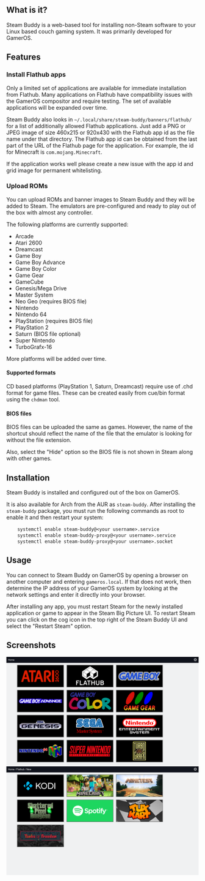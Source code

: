 ## What is it?
Steam Buddy is a web-based tool for installing non-Steam software to your Linux based couch gaming system. It was primarily developed for GamerOS.


## Features

### Install Flathub apps
Only a limited set of applications are available for immediate installation from Flathub. Many applications on Flathub have compatibility issues with the GamerOS compositor and require testing. The set of available applications will be expanded over time.

Steam Buddy also looks in `~/.local/share/steam-buddy/banners/flathub/` for a list of additionally allowed Flathub applications. Just add a PNG or JPEG image of size 460x215 or 920x430 with the Flathub app id as the file name under that directory. The Flathub app id can be obtained from the last part of the URL of the Flathub page for the application. For example, the id for Minecraft is `com.mojang.Minecraft`.

If the application works well please create a new issue with the app id and grid image for permanent whitelisting.


### Upload ROMs

You can upload ROMs and banner images to Steam Buddy and they will be added to Steam. The emulators are pre-configured and ready to play out of the box with almost any controller.

The following platforms are currently supported:
- Arcade
- Atari 2600
- Dreamcast
- Game Boy
- Game Boy Advance
- Game Boy Color
- Game Gear
- GameCube
- Genesis/Mega Drive
- Master System
- Neo Geo (requires BIOS file)
- Nintendo
- Nintendo 64
- PlayStation (requires BIOS file)
- PlayStation 2
- Saturn (BIOS file optional)
- Super Nintendo
- TurboGrafx-16

More platforms will be added over time.

#### Supported formats

CD based platforms (PlayStation 1, Saturn, Dreamcast) require use of .chd format for game files.
These can be created easily from cue/bin format using the `chdman` tool.

#### BIOS files

BIOS files can be uploaded the same as games. However, the name of the shortcut should reflect the name of the file that the emulator is looking for without the file extension.

Also, select the "Hide" option so the BIOS file is not shown in Steam along with other games.

## Installation

Steam Buddy is installed and configured out of the box on GamerOS.

It is also available for Arch from the AUR as `steam-buddy`.
After installing the `steam-buddy` package, you must run the following commands as root to enable it and then restart your system:
```
    systemctl enable steam-buddy@<your username>.service
    systemctl enable steam-buddy-proxy@<your username>.service
    systemctl enable steam-buddy-proxy@<your username>.socket
```

## Usage
You can connect to Steam Buddy on GamerOS by opening a browser on another computer and entering `gameros.local`. If that does not work, then determine the IP address of your GamerOS system by looking at the network settings and enter it directly into your browser.

After installing any app, you must restart Steam for the newly installed application or game to appear in the Steam Big Picture UI.
To restart Steam you can click on the cog icon in the top right of the Steam Buddy UI and select the "Restart Steam" option.


## Screenshots

![Platforms](screenshots/platforms.png?raw=true)
![Flathub](screenshots/flathub.png?raw=true)
